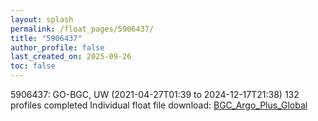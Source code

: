 ```yaml
---
layout: splash
permalink: /float_pages/5906437/
title: "5906437"
author_profile: false
last_created_on: 2025-09-26
toc: false
---
```

 
5906437: GO-BGC, UW (2021-04-27T01:39 to 2024-12-17T21:38)
132 profiles completed
Individual float file download: [BGC_Argo_Plus_Global](https://ftp.soest.hawaii.edu/bgc_argo_plus/Individual_Floats/outliers_removed/5906437_Sprof_processed.nc)
